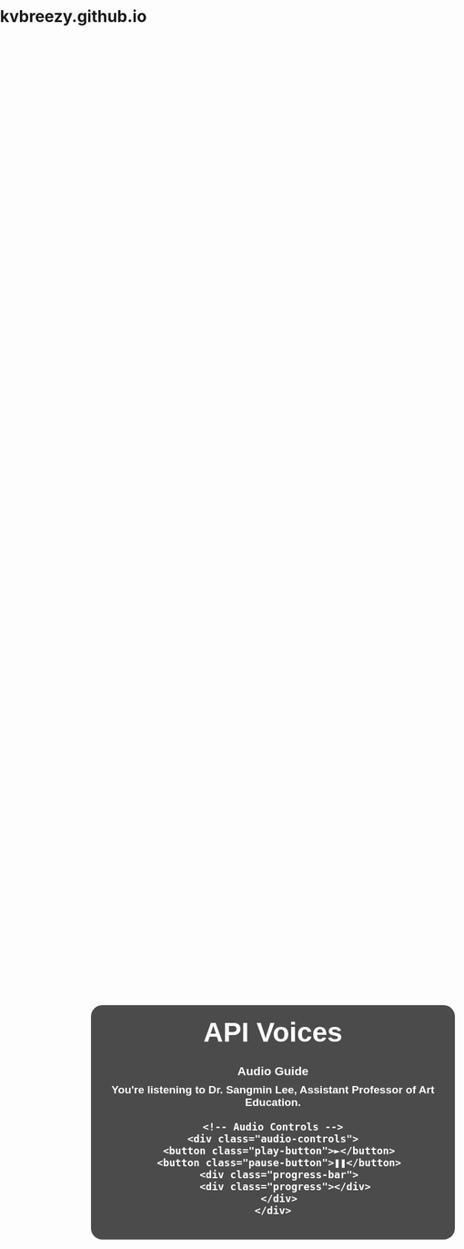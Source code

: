 # kvbreezy.github.io
<!DOCTYPE html>
<html lang="en">
<head>
  <meta charset="UTF-8">
  <meta name="viewport" content="width=device-width, initial-scale=1.0">
  <title>API Audio Guide</title>
  <style>
    /* Set up the background photo */
    body, html {
      margin: 0;
      padding: 0;
      height: 100%;
      width: 100%;
    }

    .background {
      position: absolute;
      top: 0;
      left: 0;
      width: 100%;
      height: 100%;
      background-image: url('jiha-moon.jpg'); /* Replace with your image path */
      background-size: cover;
      background-position: center;
      filter: brightness(80%);
    }

    /* Center the text box */
    .content {
      position: absolute;
      top: 50%;
      left: 50%;
      transform: translate(-50%, -50%);
      color: white;
      text-align: center;
      font-family: Arial, sans-serif;
      padding: 20px;
      border-radius: 20px;
      background-color: rgba(0, 0, 0, 0.7);
      width: 80%;
      max-width: 600px;
    }

    .content h1 {
      font-size: 3rem;
      margin: 0;
    }

    .content p {
      font-size: 1.2rem;
      margin-top: 10px;
    }

    /* Audio controls at the bottom of the text box */
    .audio-controls {
      display: flex;
      justify-content: space-between;
      align-items: center;
      margin-top: 20px;
    }

    .play-button, .pause-button {
      background-color: #76c7c0;
      border: none;
      color: white;
      padding: 10px;
      cursor: pointer;
      font-size: 18px;
      border-radius: 50%;
    }

    .play-button {
      display: inline-block;
    }

    .pause-button {
      display: none;
    }

    .progress-bar {
      flex-grow: 1;
      margin-left: 10px;
      margin-right: 10px;
      height: 6px;
      background-color: #555;
      cursor: pointer;
      border-radius: 3px;
      position: relative;
    }

    .progress {
      width: 0;
      height: 100%;
      background-color: #76c7c0;
      border-radius: 3px;
    }

  </style>
</head>
<body>

  <!-- Background Image -->
  <div class="background"></div>

  <!-- Content Box with Text -->
  <div class="content">
    <h1>API Voices</h1>
    <h2>Audio Guide
    <p>You're listening to Dr. Sangmin Lee, Assistant Professor of Art Education.</p>

    <!-- Audio Controls -->
    <div class="audio-controls">
      <button class="play-button">►</button>
      <button class="pause-button">❚❚</button>
      <div class="progress-bar">
        <div class="progress"></div>
      </div>
    </div>
  </div>

  <!-- Audio element -->
  <audio id="audio" src="Sangmin-Lee-English.m4a" preload="auto"></audio>

  <script>
    const audio = document.getElementById('audio');
    const playButton = document.querySelector('.play-button');
    const pauseButton = document.querySelector('.pause-button');
    const progressBar = document.querySelector('.progress-bar');
    const progress = document.querySelector('.progress');

    // Play and pause buttons functionality
    playButton.addEventListener('click', () => {
      audio.play();
      playButton.style.display = 'none';
      pauseButton.style.display = 'inline-block';
    });

    pauseButton.addEventListener('click', () => {
      audio.pause();
      playButton.style.display = 'inline-block';
      pauseButton.style.display = 'none';
    });

    // Update progress bar as audio plays
    audio.addEventListener('timeupdate', () => {
      const progressPercentage = (audio.currentTime / audio.duration) * 100;
      progress.style.width = `${progressPercentage}%`;
    });

    // Seek functionality (click on progress bar)
    progressBar.addEventListener('click', (e) => {
      const clickX = e.offsetX;
      const duration = audio.duration;
      const newTime = (clickX / progressBar.offsetWidth) * duration;
      audio.currentTime = newTime;
    });
  </script>

</body>
</html>
